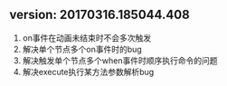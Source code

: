 ## version: 20170316.185044.408

1. on事件在动画未结束时不会多次触发
2. 解决单个节点多个on事件时的bug
3. 解决触发单个节点多个when事件时顺序执行命令的问题
4. 解决execute执行某方法参数解析bug